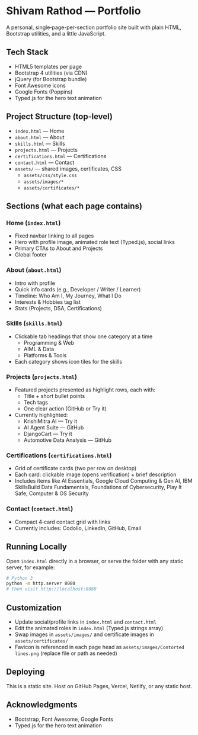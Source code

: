 # Shivam Rathod — Portfolio

A personal, single‑page-per-section portfolio site built with plain HTML, Bootstrap utilities, and a little JavaScript.

## Tech Stack
- HTML5 templates per page
- Bootstrap 4 utilities (via CDN)
- jQuery (for Bootstrap bundle)
- Font Awesome icons
- Google Fonts (Poppins)
- Typed.js for the hero text animation

## Project Structure (top‑level)
- `index.html` — Home
- `about.html` — About
- `skills.html` — Skills
- `projects.html` — Projects
- `certifications.html` — Certifications
- `contact.html` — Contact
- `assets/` — shared images, certificates, CSS
  - `assets/css/style.css`
  - `assets/images/*`
  - `assets/certificates/*`

## Sections (what each page contains)

### Home (`index.html`)
- Fixed navbar linking to all pages
- Hero with profile image, animated role text (Typed.js), social links
- Primary CTAs to About and Projects
- Global footer

### About (`about.html`)
- Intro with profile
- Quick info cards (e.g., Developer / Writer / Learner)
- Timeline: Who Am I, My Journey, What I Do
- Interests & Hobbies tag list
- Stats (Projects, DSA, Certifications)

### Skills (`skills.html`)
- Clickable tab headings that show one category at a time
  - Programming & Web
  - AIML & Data
  - Platforms & Tools
- Each category shows icon tiles for the skills

### Projects (`projects.html`)
- Featured projects presented as highlight rows, each with:
  - Title + short bullet points
  - Tech tags
  - One clear action (GitHub or Try it)
- Currently highlighted:
  - KrishiMitra AI — Try it
  - AI Agent Suite — GitHub
  - DjangoCart — Try it
  - Automotive Data Analysis — GitHub

### Certifications (`certifications.html`)
- Grid of certificate cards (two per row on desktop)
- Each card: clickable image (opens verification) + brief description
- Includes items like AI Essentials, Google Cloud Computing & Gen AI, IBM SkillsBuild Data Fundamentals, Foundations of Cybersecurity, Play It Safe, Computer & OS Security

### Contact (`contact.html`)
- Compact 4‑card contact grid with links
- Currently includes: Codolio, LinkedIn, GitHub, Email

## Running Locally
Open `index.html` directly in a browser, or serve the folder with any static server, for example:

```bash
# Python 3
python -m http.server 8080
# then visit http://localhost:8080
```

## Customization
- Update social/profile links in `index.html` and `contact.html`
- Edit the animated roles in `index.html` (Typed.js strings array)
- Swap images in `assets/images/` and certificate images in `assets/certificates/`
- Favicon is referenced in each page head as `assets/images/Contorted lines.png` (replace file or path as needed)

## Deploying
This is a static site. Host on GitHub Pages, Vercel, Netlify, or any static host.

## Acknowledgments
- Bootstrap, Font Awesome, Google Fonts
- Typed.js for the hero text animation

